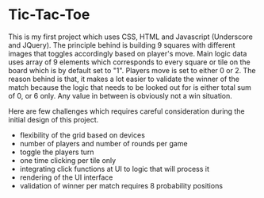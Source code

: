 # Tic-Tac-Toe

This is my first project which uses CSS, HTML and Javascript (Underscore and JQuery). The principle behind is building 9 squares
with different images that toggles accordingly based on player's move. Main logic data uses array of 9 elements which corresponds
to every square or tile on the board which is by default set to "1". Players move is set to either 0 or 2. The reason behind is
that, it makes a lot easier to validate the winner of the match because the logic that needs to be looked out for is either
total sum of 0, or 6 only. Any value in between is obviously not a win situation. 

Here are few challenges which requires careful consideration during the initial design of this project.
- flexibility of the grid based on devices
- number of players and number of rounds per game
- toggle the players turn
- one time clicking per tile only
- integrating click functions at UI to logic that will process it
- rendering of the UI interface
- validation of winner per match requires 8 probability positions

